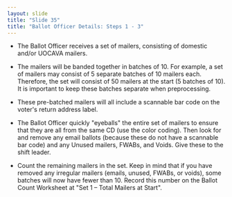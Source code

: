 ```yaml
---
layout: slide
title: "Slide 35"
title: "Ballot Officer Details: Steps 1 - 3"
---
```


- The Ballot Officer receives a set of mailers, consisting of domestic and/or UOCAVA mailers.

* The mailers will be banded together in batches of 10. For example, a set of mailers may consist of 5 separate batches of 10 mailers each. Therefore, the set will consist of 50 mailers at the start (5 batches of 10). It is important to keep these batches separate when preprocessing.

* These pre-batched mailers will all include a scannable bar code on the voter's return address label.

- The Ballot Officer quickly "eyeballs" the entire set of mailers to ensure that they are all from the same CD (use the color coding). Then look for and remove any email ballots (because these do not have a scannable bar code) and any Unused mailers, FWABs, and Voids. Give these to the shift leader.

- Count the remaining mailers in the set. Keep in mind that if you have removed any irregular mailers (emails, unused, FWABs, or voids), some batches will now have fewer than 10. Record this number on the Ballot Count Worksheet at "Set 1 – Total Mailers at Start".